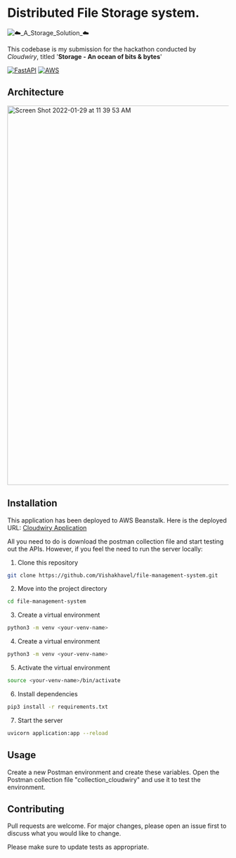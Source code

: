 # Distributed File Storage system.

![☁️_A_Storage_Solution_☁️](https://user-images.githubusercontent.com/54572908/151648343-68e9057e-44ee-4003-b829-8aec95707005.png)

This codebase is my submission for the hackathon conducted by *Cloudwiry*, titled '**Storage - An ocean of bits & bytes**'

[![FastAPI](https://img.shields.io/badge/Framework-FastAPI-brightgreen)](https://fastapi.tiangolo.com/)
[![AWS](https://img.shields.io/badge/CSP-AWS-brightgreen)](https://aws.amazon.com/)


## Architecture
<img width="863" alt="Screen Shot 2022-01-29 at 11 39 53 AM" src="https://user-images.githubusercontent.com/54572908/151649919-c3a200a8-11dd-4b49-b12d-e484da734572.png">


## Installation

This application has been deployed to AWS Beanstalk. Here is the deployed URL:
[Cloudwiry Application](http://cloudwiry-backend-fastapi.ap-south-1.elasticbeanstalk.com/docs) 



All you need to do is download the postman collection file and start testing out the APIs. However, if you feel the need to run the server locally:
1. Clone this repository
```bash
git clone https://github.com/Vishakhavel/file-management-system.git
```
2. Move into the project directory 
```bash
cd file-management-system
```
3. Create a virtual environment
```bash
python3 -m venv <your-venv-name>
```

4. Create a virtual environment
```bash
python3 -m venv <your-venv-name>
```

5. Activate the virtual environment
```bash
source <your-venv-name>/bin/activate
```
6. Install dependencies
```bash
pip3 install -r requirements.txt
```
7. Start the server
```bash
uvicorn application:app --reload
```

## Usage
Create a new Postman environment and create these variables.
Open the Postman collection file "collection_cloudwiry" and use it to test the environment.

## Contributing
Pull requests are welcome. For major changes, please open an issue first to discuss what you would like to change.

Please make sure to update tests as appropriate.

